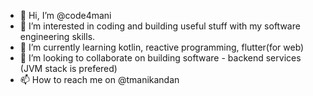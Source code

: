 - 👋 Hi, I’m @code4mani
- 👀 I’m interested in coding and building useful stuff with my software engineering skills.
- 🌱 I’m currently learning kotlin, reactive programming, flutter(for web)
- 💞️ I’m looking to collaborate on building software - backend services (JVM stack is prefered)
- 📫 How to reach me on @tmanikandan

<!---
code4mani/code4mani is a ✨ special ✨ repository because its `README.md` (this file) appears on your GitHub profile.
You can click the Preview link to take a look at your changes.
--->
